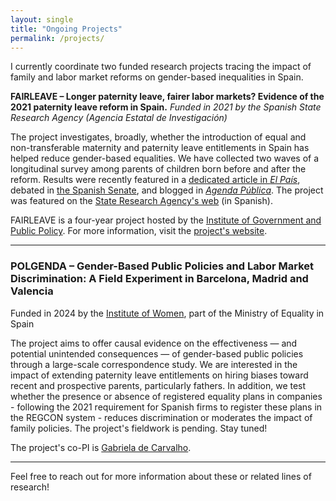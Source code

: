 ```yaml
---
layout: single
title: "Ongoing Projects"
permalink: /projects/
---
```


I currently coordinate two funded research projects tracing the impact of family and labor market reforms on gender-based inequalities in Spain.

**FAIRLEAVE – Longer paternity leave, fairer labor markets? Evidence of the 2021 paternity leave reform in Spain.**  *Funded in 2021 by the Spanish State Research Agency (Agencia Estatal de Investigación)*

The project investigates, broadly, whether the introduction of equal and non-transferable maternity and paternity leave entitlements in Spain has helped reduce gender-based equalities. We have collected two waves of a longitudinal survey among parents of children born before and after the reform. Results were recently featured in a [dedicated article in *El País*](https://elpais.com/mamas-papas/familia/2025-03-30/que-opinan-los-padres-y-madres-recientes-de-los-permisos-iguales-e-intransferibles.html), debated in [the Spanish Senate](https://www.senado.es/web/actividadparlamentaria/actualidad/video/index.html?s=15_S011030_011_01&a=264520&t=1), and blogged in [*Agenda Pública*](https://agendapublica.es/noticia/19788/permiso-paternidad-agranda-brecha-laboral-espana). The project was featured on the [State Research Agency's web](https://www.aei.gob.es/en/awarded-grants/featured-grants/proyecto-idi-2020-generacion-conocimiento-bajas-paternidad-largas) (in Spanish). 

FAIRLEAVE is a four-year project hosted by the [Institute of Government and Public Policy](https://igop.uab.cat/en/). For more information, visit the [project's website](https://webs.uab.cat/fairleave/).

---

### **POLGENDA – Gender-Based Public Policies and Labor Market Discrimination: A Field Experiment in Barcelona, Madrid and Valencia**  
Funded in 2024 by the [Institute of Women](https://www.inmujeres.gob.es/en/elInstituto/conocenos/home.htm), part of the Ministry of Equality in Spain

The project aims to offer causal evidence on the effectiveness — and potential unintended consequences — of gender-based public policies through a large-scale correspondence study. We are interested in the impact of extending paternity leave entitlements on hiring biases toward recent and prospective parents, particularly fathers. In addition, we test whether the presence or absence of registered equality plans in companies - following the 2021 requirement for Spanish firms to register these plans in the REGCON system - reduces discrimination or moderates the impact of family policies. The project's fieldwork is pending. Stay tuned! 

The project's co-PI is [Gabriela de Carvalho](https://www.researchgate.net/profile/Gabriela-De-Carvalho-5).

---

Feel free to reach out for more information about these or related lines of research!
